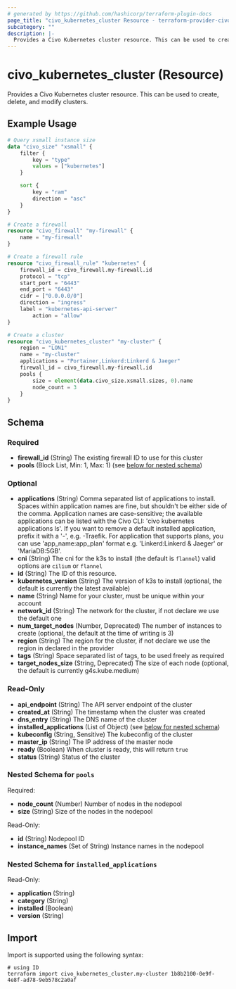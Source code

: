 ```yaml
---
# generated by https://github.com/hashicorp/terraform-plugin-docs
page_title: "civo_kubernetes_cluster Resource - terraform-provider-civo"
subcategory: ""
description: |-
  Provides a Civo Kubernetes cluster resource. This can be used to create, delete, and modify clusters.
---
```


# civo_kubernetes_cluster (Resource)

Provides a Civo Kubernetes cluster resource. This can be used to create, delete, and modify clusters.

## Example Usage

```terraform
# Query xsmall instance size
data "civo_size" "xsmall" {
    filter {
        key = "type"
        values = ["kubernetes"]
    }

    sort {
        key = "ram"
        direction = "asc"
    }
}

# Create a firewall
resource "civo_firewall" "my-firewall" {
    name = "my-firewall"
}

# Create a firewall rule
resource "civo_firewall_rule" "kubernetes" {
    firewall_id = civo_firewall.my-firewall.id
    protocol = "tcp"
    start_port = "6443"
    end_port = "6443"
    cidr = ["0.0.0.0/0"]
    direction = "ingress"
    label = "kubernetes-api-server"
        action = "allow"
}

# Create a cluster
resource "civo_kubernetes_cluster" "my-cluster" {
    region = "LON1"
    name = "my-cluster"
    applications = "Portainer,Linkerd:Linkerd & Jaeger"
    firewall_id = civo_firewall.my-firewall.id
    pools {
        size = element(data.civo_size.xsmall.sizes, 0).name
        node_count = 3
    }
}
```

<!-- schema generated by tfplugindocs -->
## Schema

### Required

- **firewall_id** (String) The existing firewall ID to use for this cluster
- **pools** (Block List, Min: 1, Max: 1) (see [below for nested schema](#nestedblock--pools))

### Optional

- **applications** (String) Comma separated list of applications to install. Spaces within application names are fine, but shouldn't be either side of the comma. Application names are case-sensitive; the available applications can be listed with the Civo CLI: 'civo kubernetes applications ls'. If you want to remove a default installed application, prefix it with a '-', e.g. -Traefik. For application that supports plans, you can use 'app_name:app_plan' format e.g. 'Linkerd:Linkerd & Jaeger' or 'MariaDB:5GB'.
- **cni** (String) The cni for the k3s to install (the default is `flannel`) valid options are `cilium` or `flannel`
- **id** (String) The ID of this resource.
- **kubernetes_version** (String) The version of k3s to install (optional, the default is currently the latest available)
- **name** (String) Name for your cluster, must be unique within your account
- **network_id** (String) The network for the cluster, if not declare we use the default one
- **num_target_nodes** (Number, Deprecated) The number of instances to create (optional, the default at the time of writing is 3)
- **region** (String) The region for the cluster, if not declare we use the region in declared in the provider
- **tags** (String) Space separated list of tags, to be used freely as required
- **target_nodes_size** (String, Deprecated) The size of each node (optional, the default is currently g4s.kube.medium)

### Read-Only

- **api_endpoint** (String) The API server endpoint of the cluster
- **created_at** (String) The timestamp when the cluster was created
- **dns_entry** (String) The DNS name of the cluster
- **installed_applications** (List of Object) (see [below for nested schema](#nestedatt--installed_applications))
- **kubeconfig** (String, Sensitive) The kubeconfig of the cluster
- **master_ip** (String) The IP address of the master node
- **ready** (Boolean) When cluster is ready, this will return `true`
- **status** (String) Status of the cluster

<a id="nestedblock--pools"></a>
### Nested Schema for `pools`

Required:

- **node_count** (Number) Number of nodes in the nodepool
- **size** (String) Size of the nodes in the nodepool

Read-Only:

- **id** (String) Nodepool ID
- **instance_names** (Set of String) Instance names in the nodepool


<a id="nestedatt--installed_applications"></a>
### Nested Schema for `installed_applications`

Read-Only:

- **application** (String)
- **category** (String)
- **installed** (Boolean)
- **version** (String)

## Import

Import is supported using the following syntax:

```shell
# using ID
terraform import civo_kubernetes_cluster.my-cluster 1b8b2100-0e9f-4e8f-ad78-9eb578c2a0af
```
